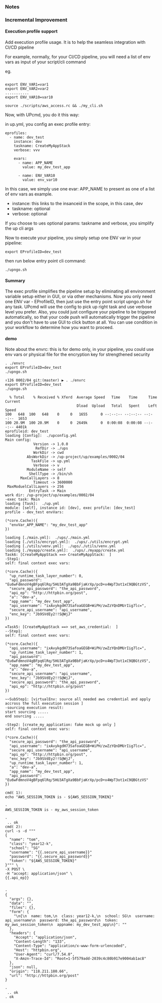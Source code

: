 ### Notes

### Incremental Improvement

#### Execution profile support

Add execution profile usage. It is to help the seamless integration with CI/CD pipeline

For example, normally, for your CI/CD pipeline, you will need a list of env vars as input of your script/cli command

eg.

```

export ENV_VAR1=var1
export ENV_VAR2=var2
...........
export ENV_VAR10=var10

source ./scripts/aws_access.rc && ./my_cli.sh

```

Now, with UPcmd, you do it this way:

in up.yml, you config an exec profile entry:

```
eprofiles:
  - name: dev_test
    instance: dev
    taskname: CreateMyAppStack
    verbose: vvv

    evars:
      - name: APP_NAME
        value: my_dev_test_app
        
      - name: ENV_VAR10
        value: env_var10        

```

In this case, we simply use one evar: APP_NAME to present as one of a list of env vars as example. 

* instance: this links to the insanceid in the scope, in this case, dev
* taskname: optional
* verbose:  optional

If you choose to ues optional params: taskname and verbose, you simplify the up cli args

Now to execute your pipeline, you simply setup one ENV var in your pipeline:

```
export EProfileID=dev_test
```

then run below entry point cli command:

```
./upngo.sh
```

#### Summary

The exec profile simplifies the pipeline setup by eliminating all environment variable setup either in GUI, or via other mechanisms. Now you only need one ENV var - EProfileID, then just use the entry point script upngo.sh for any task. UPcmd will use the config to pick up right task and use verbose level you prefer. Also, you could just configure your pipeline to be triggered automatically, so that your code push will automatically trigger the pipeline and you don't have to use GUI to click button at all. You can use condition in your workflow to determine how you want to proceed.
 
 
#### demo

Note about the envrc: this is for demo only, in your pipeline, you could use env vars or physical file for the encryption key for strengthened security

```
. ./envrc
export EProfileID=dev_test
./upngo.sh

↑126 0002/04 git:(master) ▶ . ./envrc
export EProfileID=dev_test
./upngo.sh

  % Total    % Received % Xferd  Average Speed   Time    Time     Time  Current
                                 Dload  Upload   Total   Spent    Left  Speed
100   648  100   648    0     0   1655      0 --:--:-- --:--:-- --:--:--  1653
100 20.9M  100 20.9M    0     0  2649k      0  0:00:08  0:00:08 --:--:-- 4401k
eprofileid: dev_test
loading [Config]:  ./upconfig.yml
Main config:
             Version -> 1.0.0
              RefDir -> ./ups
             WorkDir -> cwd
          AbsWorkDir -> /up-project/up/examples/0002/04
            TaskFile -> up.yml
             Verbose -> v
          ModuleName -> self
           ShellType -> /bin/sh
       MaxCallLayers -> 8
             Timeout -> 3600000
 MaxModuelCallLayers -> 256
           EntryTask -> Main
work dir: /up-project/up/examples/0002/04
-exec task: Main
loading [Task]:  ./up.yml
module: [self], instance id: [dev], exec profile: [dev_test]
profile - dev_test envVars:

(*core.Cache)({
  "envVar_APP_NAME": "my_dev_test_app"
})

loading [./main.yml]:  ./ups/./main.yml
loading [./utils/encrypt.yml]:  ./ups/./utils/encrypt.yml
loading [./utils/venv.yml]:  ./ups/./utils/venv.yml
loading [./myapp/create.yml]:  ./ups/./myapp/create.yml
Task6: [CreateMyAppStack ==> CreateMyAppStack:  ]
-Step1:
self: final context exec vars:

(*core.Cache)({
  "up_runtime_task_layer_number": 0,
  "api_password": "Eu6wFdmnoV4gBFpq6lRq/5HU3ATgXa9BbFjaKrXp/pcD+x4WpT3ot1xC9QBGtzVS",
  "secure_api_password": "the_api_password",
  "api_ep": "http://httpbin.org/post",
  "a": "dev-a",
  "app_name": "my_dev_test_app",
  "api_username": "ixAvykgdH73SafoaGEGB+WiPH/zwZzYQnDMUrIig7lc=",
  "secure_api_username": "api_username",
  "enc_key": "Jb9SVdEy2!!S@WjJ"
})

=Task5: [CreateMyAppStack ==> set_aws_credential:  ]
--Step1:
self: final context exec vars:

(*core.Cache)({
  "api_username": "ixAvykgdH73SafoaGEGB+WiPH/zwZzYQnDMUrIig7lc=",
  "up_runtime_task_layer_number": 1,
  "api_password": "Eu6wFdmnoV4gBFpq6lRq/5HU3ATgXa9BbFjaKrXp/pcD+x4WpT3ot1xC9QBGtzVS",
  "app_name": "my_dev_test_app",
  "a": "dev-a",
  "secure_api_username": "api_username",
  "enc_key": "Jb9SVdEy2!!S@WjJ",
  "secure_api_password": "the_api_password",
  "api_ep": "http://httpbin.org/post"
})

~~SubStep1: [virtualEnv: source all needed aws credential and apply accross the full execution session ]
-sourcing execution result:
start sourcing .....
end sourcing .....

-Step2: [create_my_application: fake mock up only ]
self: final context exec vars:

(*core.Cache)({
  "secure_api_password": "the_api_password",
  "api_username": "ixAvykgdH73SafoaGEGB+WiPH/zwZzYQnDMUrIig7lc=",
  "secure_api_username": "api_username",
  "api_ep": "http://httpbin.org/post",
  "enc_key": "Jb9SVdEy2!!S@WjJ",
  "up_runtime_task_layer_number": 1,
  "a": "dev-a",
  "app_name": "my_dev_test_app",
  "api_password": "Eu6wFdmnoV4gBFpq6lRq/5HU3ATgXa9BbFjaKrXp/pcD+x4WpT3ot1xC9QBGtzVS"
})

cmd( 1):
echo "AWS_SESSION_TOKEN is - ${AWS_SESSION_TOKEN}"

-
AWS_SESSION_TOKEN is - my_aws_session_token

-
 .. ok
cmd( 2):
curl -s -d """
{
  "name": "tom",
  "class": "year12-k",
  "school": "SG"
  "username": "{{.secure_api_username}}"
  "password": "{{.secure_api_password}}"
  "token": "${AWS_SESSION_TOKEN}"
}""" \
-X POST \
-H "accept: application/json" \
{{.api_ep}}


-
{
  "args": {}, 
  "data": "", 
  "files": {}, 
  "form": {
    "\n{\n  name: tom,\n  class: year12-k,\n  school: SG\n  username: api_username\n  password: the_api_password\n  token: my_aws_session_token\n  appname: my_dev_test_app\n}": ""
  },  
  "headers": {
    "Accept": "application/json", 
    "Content-Length": "133", 
    "Content-Type": "application/x-www-form-urlencoded", 
    "Host": "httpbin.org", 
    "User-Agent": "curl/7.54.0", 
    "X-Amzn-Trace-Id": "Root=1-5f579add-2039c4c80b917e9004ab1ac8"
  }, 
  "json": null, 
  "origin": "118.211.180.66", 
  "url": "http://httpbin.org/post"
}

-
 .. ok
. ok

```
